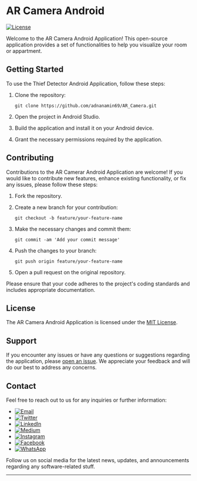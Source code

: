 
# AR Camera Android

[![License](https://img.shields.io/badge/license-MIT-blue.svg)](https://opensource.org/licenses/MIT)

Welcome to the AR Camera Android Application! This open-source application provides a set of functionalities to help you visualize your room or appartment.

## Getting Started

To use the Thief Detector Android Application, follow these steps:

1. Clone the repository:
   ```shell
   git clone https://github.com/adnanamin69/AR_Camera.git
   ```

2. Open the project in Android Studio.

3. Build the application and install it on your Android device.

4. Grant the necessary permissions required by the application.


## Contributing

Contributions to the AR Camerar Android Application are welcome! If you would like to contribute new features, enhance existing functionality, or fix any issues, please follow these steps:

1. Fork the repository.

2. Create a new branch for your contribution:
   ```shell
   git checkout -b feature/your-feature-name
   ```

3. Make the necessary changes and commit them:
   ```shell
   git commit -am 'Add your commit message'
   ```

4. Push the changes to your branch:
   ```shell
   git push origin feature/your-feature-name
   ```

5. Open a pull request on the original repository.

Please ensure that your code adheres to the project's coding standards and includes appropriate documentation.

## License

The AR Camera Android Application is licensed under the [MIT License](LICENSE).

## Support

If you encounter any issues or have any questions or suggestions regarding the application, please [open an issue](https://github.com/your-username/AR_Camera/issues). We appreciate your feedback and will do our best to address any concerns.


## Contact

Feel free to reach out to us for any inquiries or further information:

-  [![Email](https://img.shields.io/badge/Email-adnanamin69.aa@gmail.com-blue?style=flat&logo=gmail)](mailto:adnanamin69.aa@gmail.com)
-  [![Twitter](https://img.shields.io/badge/Twitter-%40amin69_a-blue?style=flat&logo=twitter)](https://twitter.com/amin69_a)
-  [![LinkedIn](https://img.shields.io/badge/LinkedIn-adnanamin69-blue?style=flat&logo=linkedin)](https://linkedin.com/in/adnanamin69)
-  [![Medium](https://img.shields.io/badge/Medium-%40adnanamin69-black?style=flat&logo=medium)](https://medium.com/@adnanamin69)
-  [![Instagram](https://img.shields.io/badge/Instagram-%40adnanamin69.aa-purple?style=flat&logo=instagram)](https://instagram.com/adnanamin69.aa)
-  [![Facebook](https://img.shields.io/badge/Facebook-%40adnanamin69-blue?style=flat&logo=facebook)](https://facebook.com/adnanamin69)
-  [![WhatsApp](https://img.shields.io/badge/WhatsApp-%2B923063311094-green?style=flat&logo=whatsapp)](https://wa.me/923063311094)


Follow us on social media for the latest news, updates, and announcements regarding any software-related stuff.


---
